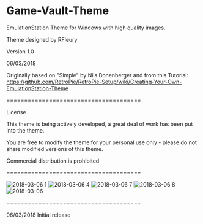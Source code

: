 # Game-Vault-Theme
EmulationStation Theme for Windows with high quality images.

Theme designed by RFleury

Version 1.0

06/03/2018

Originally based on "Simple" by Nils Bonenberger and from this Tutorial:
https://github.com/RetroPie/RetroPie-Setup/wiki/Creating-Your-Own-EmulationStation-Theme

======================================

License

This theme is being actively developed, a great deal of work has been put into the theme.

You are free to modify the theme for your personal use only - please do not share modified versions of this theme.

Commercial distribution is prohibited

======================================



![2018-03-06 1](https://user-images.githubusercontent.com/5437692/37016585-c6f49004-20eb-11e8-90ba-597a67fc9c9e.png)
![2018-03-06 4](https://user-images.githubusercontent.com/5437692/37016586-c716c8c2-20eb-11e8-9eda-cae6c23a6452.png)
![2018-03-06 7](https://user-images.githubusercontent.com/5437692/37016587-c740cf82-20eb-11e8-8897-8b648c448623.png)
![2018-03-06 8](https://user-images.githubusercontent.com/5437692/37016588-c761951e-20eb-11e8-9a5e-059eb450f76f.png)
![2018-03-06](https://user-images.githubusercontent.com/5437692/37016589-c7838bba-20eb-11e8-907b-57346dd580fa.png)



======================================

06/03/2018
Initial release

